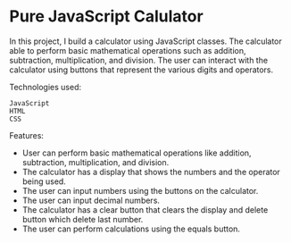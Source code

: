 <h1>Pure JavaScript Calulator</h1>

In this project, I build a calculator using JavaScript classes. The calculator able to perform basic mathematical operations such as addition, subtraction, multiplication, and division. The user can interact with the calculator using buttons that represent the various digits and operators.

Technologies used:

    JavaScript
    HTML
    CSS

Features:
- User can perform basic mathematical operations like addition, subtraction, multiplication, and division.
- The calculator has a display that shows the numbers and the operator being used.
- The user can input numbers using the buttons on the calculator.
- The user can input decimal numbers.
- The calculator has a clear button that clears the display and delete button which delete last number.
- The user can perform calculations using the equals button.
